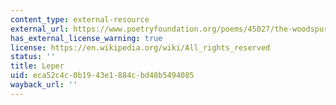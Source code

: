 ```yaml
---
content_type: external-resource
external_url: https://www.poetryfoundation.org/poems/45027/the-woodspurge
has_external_license_warning: true
license: https://en.wikipedia.org/wiki/All_rights_reserved
status: ''
title: Leper
uid: eca52c4c-0b19-43e1-884c-bd48b5494085
wayback_url: ''
---
```

